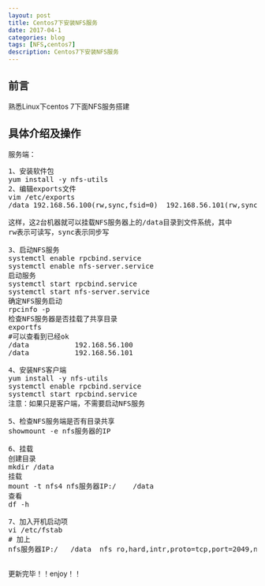 ```yaml
---
layout: post
title: Centos7下安装NFS服务
date: 2017-04-1
categories: blog
tags: [NFS,centos7]
description: Centos7下安装NFS服务
---
```



## 前言

熟悉Linux下centos 7下面NFS服务搭建


## 具体介绍及操作
服务端：
<pre>
1、安装软件包
yum install -y nfs-utils
2、编辑exports文件
vim /etc/exports
/data 192.168.56.100(rw,sync,fsid=0)  192.168.56.101(rw,sync)

这样，这2台机器就可以挂载NFS服务器上的/data目录到文件系统，其中
rw表示可读写，sync表示同步写

3、启动NFS服务
systemctl enable rpcbind.service
systemctl enable nfs-server.service
启动服务
systemctl start rpcbind.service
systemctl start nfs-server.service
确定NFS服务启动
rpcinfo -p
检查NFS服务器是否挂载了共享目录
exportfs
#可以查看到已经ok
/data           192.168.56.100
/data           192.168.56.101

4、安装NFS客户端
yum install -y nfs-utils
systemctl enable rpcbind.service
systemctl start rpcbind.service
注意：如果只是客户端，不需要启动NFS服务

5、检查NFS服务端是否有目录共享
showmount -e nfs服务器的IP

6、挂载
创建目录
mkdir /data
挂载
mount -t nfs4 nfs服务器IP:/    /data
查看
df -h

7、加入开机启动项
vi /etc/fstab
# 加上
nfs服务器IP:/   /data  nfs ro,hard,intr,proto=tcp,port=2049,noauto 0 0

</pre>



更新完毕！！enjoy！！

